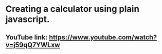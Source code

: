 # Creating a calculator using plain javascript.

## YouTube link: https://www.youtube.com/watch?v=j59qQ7YWLxw
